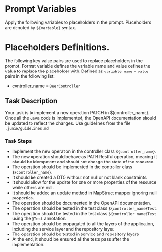 # Prompt Variables
Apply the following variables to placeholders in the prompt. Placeholders are denoted by `${variable}` syntax.

# Placeholders Definitions.
The following key value pairs are used to replace placeholders in the prompt. Format variable defines the variable name and
value defines the value to replace the placeholder with. Defined as `variable name` = `value` pairs in the following list:

* controller_name = `BeerController`

## Task Description
Your task is to implement a new operation PATCH in ${controller_name}. Once all the Java code is implemented,
the OpenAPI documentation should be updated to reflect the changes. Use guidelines from the file `.junie/guidelines.md`.

### Task Steps
* Implement the new operation in the controller class `${controller_name}`.
* The new operation should behave as PATH Restful operation, meaning it should be idempotent and should not change the state of the resource.
* The operation should be implemented in the controller class `${controller_name}`.
* It should be created a DTO without not null or not blank constraints.
* It should allow for the update for one or more properties of the resource while others are null.
* It should be added an update method in MapStruct mapper ignoring null properties.
* The operation should be documented in the OpenAPI documentation.
* The operation should be tested in the test class `${controller_name}Test`.
* The operation should be tested in the test class `${controller_name}Test` using the `@Test` annotation.
* The operation should be propagated to all the layers of the application, including the service layer and the repository layer.
* The operation should be tested in service and repository layers
* At the end, it should be ensured all the tests pass after the implementation.